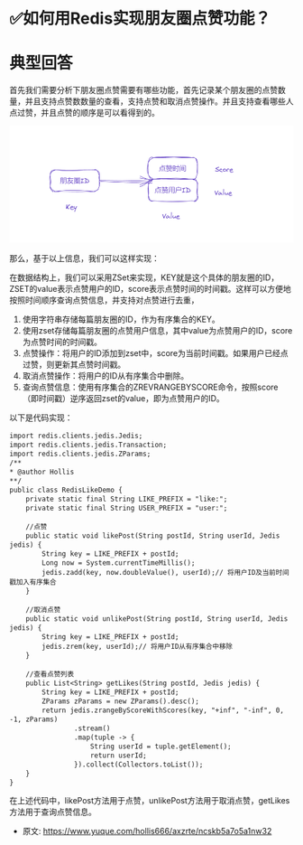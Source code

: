# ✅如何用Redis实现朋友圈点赞功能？
<!--page header-->

<a name="EsYc7"></a>
# 典型回答

首先我们需要分析下朋友圈点赞需要有哪些功能，首先记录某个朋友圈的点赞数量，并且支持点赞数数量的查看，支持点赞和取消点赞操作。并且支持查看哪些人点过赞，并且点赞的顺序是可以看得到的。

![image.png](./img/jKwKGYzF4ccM28e2/1680416891961-0535f9c7-0f2b-46c6-91a5-27a7759c4246-587454.png)

那么，基于以上信息，我们可以这样实现：

在数据结构上，我们可以采用ZSet来实现，KEY就是这个具体的朋友圈的ID，ZSET的value表示点赞用户的ID，score表示点赞时间的时间戳。这样可以方便地按照时间顺序查询点赞信息，并支持对点赞进行去重，

1. 使用字符串存储每篇朋友圈的ID，作为有序集合的KEY。
2. 使用zset存储每篇朋友圈的点赞用户信息，其中value为点赞用户的ID，score为点赞时间的时间戳。
3. 点赞操作：将用户的ID添加到zset中，score为当前时间戳。如果用户已经点过赞，则更新其点赞时间戳。
4. 取消点赞操作：将用户的ID从有序集合中删除。
5. 查询点赞信息：使用有序集合的ZREVRANGEBYSCORE命令，按照score（即时间戳）逆序返回zset的value，即为点赞用户的ID。

以下是代码实现：

```
import redis.clients.jedis.Jedis;
import redis.clients.jedis.Transaction;
import redis.clients.jedis.ZParams;
/**
* @author Hollis
**/
public class RedisLikeDemo {
    private static final String LIKE_PREFIX = "like:";
    private static final String USER_PREFIX = "user:";

  	//点赞
    public static void likePost(String postId, String userId, Jedis jedis) {
        String key = LIKE_PREFIX + postId;
        Long now = System.currentTimeMillis();
        jedis.zadd(key, now.doubleValue(), userId);// 将用户ID及当前时间戳加入有序集合
    }

  	//取消点赞
    public static void unlikePost(String postId, String userId, Jedis jedis) {
        String key = LIKE_PREFIX + postId;
        jedis.zrem(key, userId);// 将用户ID从有序集合中移除
    }

  	//查看点赞列表
    public List<String> getLikes(String postId, Jedis jedis) {
        String key = LIKE_PREFIX + postId;
        ZParams zParams = new ZParams().desc();
        return jedis.zrangeByScoreWithScores(key, "+inf", "-inf", 0, -1, zParams)
                .stream()
                .map(tuple -> {
                    String userId = tuple.getElement();
                    return userId;
                }).collect(Collectors.toList());
    }
}

```

在上述代码中，likePost方法用于点赞，unlikePost方法用于取消点赞，getLikes方法用于查询点赞信息。


<!--page footer-->
- 原文: <https://www.yuque.com/hollis666/axzrte/ncskb5a7o5a1nw32>